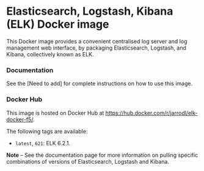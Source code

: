 # Elasticsearch, Logstash, Kibana (ELK) Docker image

This Docker image provides a convenient centralised log server and log management web interface, by packaging Elasticsearch, Logstash, and Kibana, collectively known as ELK.

### Documentation

See the [Need to add] for complete instructions on how to use this image.

### Docker Hub

This image is hosted on Docker Hub at https://hub.docker.com/r/jarrodl/elk-docker-f5/.

The following tags are available:

- `latest`, `621`: ELK 6.2.1.



**Note** – See the documentation page for more information on pulling specific combinations of versions of Elasticsearch, Logstash and Kibana.
